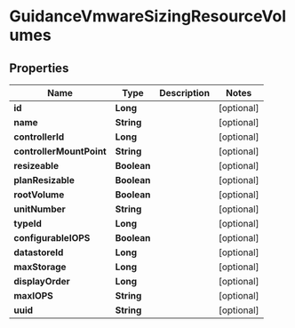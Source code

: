 

# GuidanceVmwareSizingResourceVolumes

## Properties

Name | Type | Description | Notes
------------ | ------------- | ------------- | -------------
**id** | **Long** |  |  [optional]
**name** | **String** |  |  [optional]
**controllerId** | **Long** |  |  [optional]
**controllerMountPoint** | **String** |  |  [optional]
**resizeable** | **Boolean** |  |  [optional]
**planResizable** | **Boolean** |  |  [optional]
**rootVolume** | **Boolean** |  |  [optional]
**unitNumber** | **String** |  |  [optional]
**typeId** | **Long** |  |  [optional]
**configurableIOPS** | **Boolean** |  |  [optional]
**datastoreId** | **Long** |  |  [optional]
**maxStorage** | **Long** |  |  [optional]
**displayOrder** | **Long** |  |  [optional]
**maxIOPS** | **String** |  |  [optional]
**uuid** | **String** |  |  [optional]



